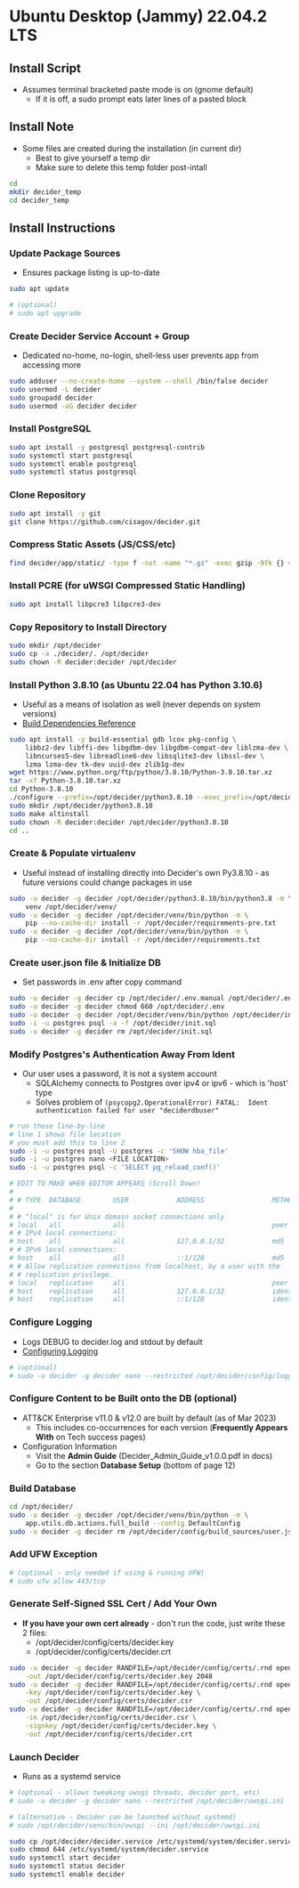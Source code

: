 # Ubuntu Desktop (Jammy) 22.04.2 LTS


## Install Script
- Assumes terminal bracketed paste mode is on (gnome default)
  - If it is off, a sudo prompt eats later lines of a pasted block


## Install Note
- Some files are created during the installation (in current dir)
  - Best to give yourself a temp dir
  - Make sure to delete this temp folder post-intall
```bash
cd
mkdir decider_temp
cd decider_temp
```


## Install Instructions


### Update Package Sources
- Ensures package listing is up-to-date
```bash
sudo apt update

# (optional)
# sudo apt upgrade
```


### Create Decider Service Account + Group
- Dedicated no-home, no-login, shell-less user prevents app from accessing more
```bash
sudo adduser --no-create-home --system --shell /bin/false decider
sudo usermod -L decider
sudo groupadd decider
sudo usermod -aG decider decider
```


### Install PostgreSQL
```bash
sudo apt install -y postgresql postgresql-contrib
sudo systemctl start postgresql
sudo systemctl enable postgresql
sudo systemctl status postgresql
```


### Clone Repository
```bash
sudo apt install -y git
git clone https://github.com/cisagov/decider.git
```


### Compress Static Assets (JS/CSS/etc)
```bash
find decider/app/static/ -type f -not -name "*.gz" -exec gzip -9fk {} +
```


### Install PCRE (for uWSGI Compressed Static Handling)
```bash
sudo apt install libpcre3 libpcre3-dev
```


### Copy Repository to Install Directory
```bash
sudo mkdir /opt/decider
sudo cp -a ./decider/. /opt/decider
sudo chown -R decider:decider /opt/decider
```


### Install Python 3.8.10 (as Ubuntu 22.04 has Python 3.10.6)
- Useful as a means of isolation as well (never depends on system versions)
- [Build Dependencies Reference](https://devguide.python.org/getting-started/setup-building/index.html#install-dependencies)
```bash
sudo apt install -y build-essential gdb lcov pkg-config \
    libbz2-dev libffi-dev libgdbm-dev libgdbm-compat-dev liblzma-dev \
    libncurses5-dev libreadline6-dev libsqlite3-dev libssl-dev \
    lzma lzma-dev tk-dev uuid-dev zlib1g-dev
wget https://www.python.org/ftp/python/3.8.10/Python-3.8.10.tar.xz
tar -xf Python-3.8.10.tar.xz
cd Python-3.8.10
./configure --prefix=/opt/decider/python3.8.10 --exec_prefix=/opt/decider/python3.8.10 --enable-optimizations
sudo mkdir /opt/decider/python3.8.10
sudo make altinstall
sudo chown -R decider:decider /opt/decider/python3.8.10
cd ..
```


### Create &amp; Populate virtualenv
- Useful instead of installing directly into Decider's own Py3.8.10 - as future versions could change packages in use
```bash
sudo -u decider -g decider /opt/decider/python3.8.10/bin/python3.8 -m \
    venv /opt/decider/venv/
sudo -u decider -g decider /opt/decider/venv/bin/python -m \
    pip --no-cache-dir install -r /opt/decider/requirements-pre.txt
sudo -u decider -g decider /opt/decider/venv/bin/python -m \
    pip --no-cache-dir install -r /opt/decider/requirements.txt
```


### Create user.json file &amp; Initialize DB
- Set passwords in .env after copy command
```bash
sudo -u decider -g decider cp /opt/decider/.env.manual /opt/decider/.env
sudo -u decider -g decider chmod 660 /opt/decider/.env
sudo -u decider -g decider /opt/decider/venv/bin/python /opt/decider/initial_setup.py
sudo -i -u postgres psql -a -f /opt/decider/init.sql
sudo -u decider -g decider rm /opt/decider/init.sql
```


### Modify Postgres's Authentication Away From Ident
- Our user uses a password, it is not a system account
  - SQLAlchemy connects to Postgres over ipv4 or ipv6 - which is 'host' type
  - Solves problem of `(psycopg2.OperationalError) FATAL:  Ident authentication failed for user "deciderdbuser"`
```bash
# run these line-by-line
# line 1 shows file location
# you must add this to line 2
sudo -i -u postgres psql -U postgres -c 'SHOW hba_file'
sudo -i -u postgres nano <FILE LOCATION>
sudo -i -u postgres psql -c 'SELECT pg_reload_conf()'

# EDIT TO MAKE WHEN EDITOR APPEARS (Scroll Down)
#
# # TYPE  DATABASE        USER            ADDRESS                 METHOD
#
# # "local" is for Unix domain socket connections only
# local   all             all                                     peer
# # IPv4 local connections:
# host    all             all             127.0.0.1/32            md5  <---CHANGE-TO- scram-sha-256 --|
# # IPv6 local connections:
# host    all             all             ::1/128                 md5  <---CHANGE-TO- scram-sha-256 --|
# # Allow replication connections from localhost, by a user with the
# # replication privilege.
# local   replication     all                                     peer
# host    replication     all             127.0.0.1/32            ident
# host    replication     all             ::1/128                 ident
```


### Configure Logging
- Logs DEBUG to decider.log and stdout by default
- [Configuring Logging](https://docs.python.org/3.8/howto/logging.html#configuring-logging)
```bash
# (optional)
# sudo -u decider -g decider nano --restricted /opt/decider/config/logging.json
```


### Configure Content to be Built onto the DB (optional)
- ATT&amp;CK Enterprise v11.0 & v12.0 are built by default (as of Mar 2023)
  - This includes co-occurrences for each version (**Frequently Appears With** on Tech success pages)
- Configuration Information
  - Visit the **Admin Guide** (Decider_Admin_Guide_v1.0.0.pdf in docs)
  - Go to the section **Database Setup** (bottom of page 12)


### Build Database
```bash
cd /opt/decider/
sudo -u decider -g decider /opt/decider/venv/bin/python -m \
    app.utils.db.actions.full_build --config DefaultConfig
sudo -u decider -g decider rm /opt/decider/config/build_sources/user.json
```

### Add UFW Exception
```bash
# (optional - only needed if using & running UFW)
# sudo ufw allow 443/tcp
```


### Generate Self-Signed SSL Cert / Add Your Own
- **If you have your own cert already** - don't run the code, just write these 2 files:
  - /opt/decider/config/certs/decider.key
  - /opt/decider/config/certs/decider.crt
```bash
sudo -u decider -g decider RANDFILE=/opt/decider/config/certs/.rnd openssl genrsa \
    -out /opt/decider/config/certs/decider.key 2048
sudo -u decider -g decider RANDFILE=/opt/decider/config/certs/.rnd openssl req -new \
    -key /opt/decider/config/certs/decider.key \
    -out /opt/decider/config/certs/decider.csr
sudo -u decider -g decider RANDFILE=/opt/decider/config/certs/.rnd openssl x509 -req -days 365 \
    -in /opt/decider/config/certs/decider.csr \
    -signkey /opt/decider/config/certs/decider.key \
    -out /opt/decider/config/certs/decider.crt
```


### Launch Decider
- Runs as a systemd service
```bash
# (optional - allows tweaking uwsgi threads, decider port, etc)
# sudo -u decider -g decider nano --restricted /opt/decider/uwsgi.ini

# (alternative - Decider can be launched without systemd)
# sudo /opt/decider/venv/bin/uwsgi --ini /opt/decider/uwsgi.ini

sudo cp /opt/decider/decider.service /etc/systemd/system/decider.service
sudo chmod 644 /etc/systemd/system/decider.service
sudo systemctl start decider
sudo systemctl status decider
sudo systemctl enable decider
```
